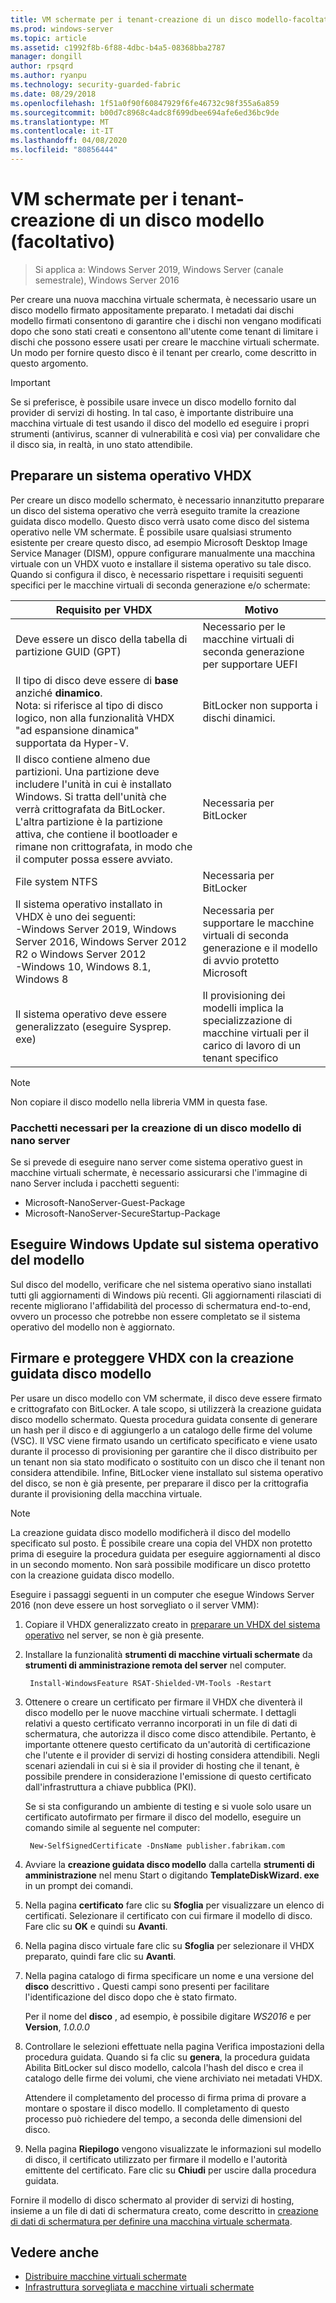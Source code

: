 ```yaml
---
title: VM schermate per i tenant-creazione di un disco modello-facoltativo
ms.prod: windows-server
ms.topic: article
ms.assetid: c1992f8b-6f88-4dbc-b4a5-08368bba2787
manager: dongill
author: rpsqrd
ms.author: ryanpu
ms.technology: security-guarded-fabric
ms.date: 08/29/2018
ms.openlocfilehash: 1f51a0f90f60847929f6fe46732c98f355a6a859
ms.sourcegitcommit: b00d7c8968c4adc8f699dbee694afe6ed36bc9de
ms.translationtype: MT
ms.contentlocale: it-IT
ms.lasthandoff: 04/08/2020
ms.locfileid: "80856444"
---
```

# <a name="shielded-vms-for-tenants---creating-a-template-disk-optional"></a>VM schermate per i tenant-creazione di un disco modello (facoltativo)

>Si applica a: Windows Server 2019, Windows Server (canale semestrale), Windows Server 2016

Per creare una nuova macchina virtuale schermata, è necessario usare un disco modello firmato appositamente preparato. I metadati dai dischi modello firmati consentono di garantire che i dischi non vengano modificati dopo che sono stati creati e consentono all'utente come tenant di limitare i dischi che possono essere usati per creare le macchine virtuali schermate. Un modo per fornire questo disco è il tenant per crearlo, come descritto in questo argomento. 

> [!IMPORTANT]
> Se si preferisce, è possibile usare invece un disco modello fornito dal provider di servizi di hosting. In tal caso, è importante distribuire una macchina virtuale di test usando il disco del modello ed eseguire i propri strumenti (antivirus, scanner di vulnerabilità e così via) per convalidare che il disco sia, in realtà, in uno stato attendibile.

## <a name="prepare-an-operating-system-vhdx"></a>Preparare un sistema operativo VHDX

Per creare un disco modello schermato, è necessario innanzitutto preparare un disco del sistema operativo che verrà eseguito tramite la creazione guidata disco modello. Questo disco verrà usato come disco del sistema operativo nelle VM schermate. È possibile usare qualsiasi strumento esistente per creare questo disco, ad esempio Microsoft Desktop Image Service Manager (DISM), oppure configurare manualmente una macchina virtuale con un VHDX vuoto e installare il sistema operativo su tale disco. Quando si configura il disco, è necessario rispettare i requisiti seguenti specifici per le macchine virtuali di seconda generazione e/o schermate: 

| Requisito per VHDX | Motivo |
|-----------|----|
|Deve essere un disco della tabella di partizione GUID (GPT) | Necessario per le macchine virtuali di seconda generazione per supportare UEFI|
|Il tipo di disco deve essere di **base** anziché **dinamico**. <br>Nota: si riferisce al tipo di disco logico, non alla funzionalità VHDX "ad espansione dinamica" supportata da Hyper-V. | BitLocker non supporta i dischi dinamici.|
|Il disco contiene almeno due partizioni. Una partizione deve includere l'unità in cui è installato Windows. Si tratta dell'unità che verrà crittografata da BitLocker. L'altra partizione è la partizione attiva, che contiene il bootloader e rimane non crittografata, in modo che il computer possa essere avviato.|Necessaria per BitLocker|
|File system NTFS | Necessaria per BitLocker|
|Il sistema operativo installato in VHDX è uno dei seguenti:<br>-Windows Server 2019, Windows Server 2016, Windows Server 2012 R2 o Windows Server 2012 <br>-Windows 10, Windows 8.1, Windows 8| Necessaria per supportare le macchine virtuali di seconda generazione e il modello di avvio protetto Microsoft|
|Il sistema operativo deve essere generalizzato (eseguire Sysprep. exe) | Il provisioning dei modelli implica la specializzazione di macchine virtuali per il carico di lavoro di un tenant specifico| 

> [!NOTE]
> Non copiare il disco modello nella libreria VMM in questa fase. 

### <a name="required-packages-to-create-a-nano-server-template-disk"></a>Pacchetti necessari per la creazione di un disco modello di nano server

Se si prevede di eseguire nano server come sistema operativo guest in macchine virtuali schermate, è necessario assicurarsi che l'immagine di nano Server includa i pacchetti seguenti:

- Microsoft-NanoServer-Guest-Package
- Microsoft-NanoServer-SecureStartup-Package

## <a name="run-windows-update-on-the-template-operating-system"></a>Eseguire Windows Update sul sistema operativo del modello

Sul disco del modello, verificare che nel sistema operativo siano installati tutti gli aggiornamenti di Windows più recenti. Gli aggiornamenti rilasciati di recente migliorano l'affidabilità del processo di schermatura end-to-end, ovvero un processo che potrebbe non essere completato se il sistema operativo del modello non è aggiornato.

## <a name="sign-and-protect-the-vhdx-with-the-template-disk-wizard"></a>Firmare e proteggere VHDX con la creazione guidata disco modello

Per usare un disco modello con VM schermate, il disco deve essere firmato e crittografato con BitLocker. A tale scopo, si utilizzerà la creazione guidata disco modello schermato. Questa procedura guidata consente di generare un hash per il disco e di aggiungerlo a un catalogo delle firme del volume (VSC). Il VSC viene firmato usando un certificato specificato e viene usato durante il processo di provisioning per garantire che il disco distribuito per un tenant non sia stato modificato o sostituito con un disco che il tenant non considera attendibile. Infine, BitLocker viene installato sul sistema operativo del disco, se non è già presente, per preparare il disco per la crittografia durante il provisioning della macchina virtuale.

> [!NOTE]
> La creazione guidata disco modello modificherà il disco del modello specificato sul posto. È possibile creare una copia del VHDX non protetto prima di eseguire la procedura guidata per eseguire aggiornamenti al disco in un secondo momento. Non sarà possibile modificare un disco protetto con la creazione guidata disco modello.

Eseguire i passaggi seguenti in un computer che esegue Windows Server 2016 (non deve essere un host sorvegliato o il server VMM):

1. Copiare il VHDX generalizzato creato in [preparare un VHDX del sistema operativo](#prepare-an-operating-system-vhdx) nel server, se non è già presente.

2. Installare la funzionalità **strumenti di macchine virtuali schermate** da **strumenti di amministrazione remota del server** nel computer.

        Install-WindowsFeature RSAT-Shielded-VM-Tools -Restart

3. Ottenere o creare un certificato per firmare il VHDX che diventerà il disco modello per le nuove macchine virtuali schermate. I dettagli relativi a questo certificato verranno incorporati in un file di dati di schermatura, che autorizza il disco come disco attendibile. Pertanto, è importante ottenere questo certificato da un'autorità di certificazione che l'utente e il provider di servizi di hosting considera attendibili. Negli scenari aziendali in cui si è sia il provider di hosting che il tenant, è possibile prendere in considerazione l'emissione di questo certificato dall'infrastruttura a chiave pubblica (PKI).

    Se si sta configurando un ambiente di testing e si vuole solo usare un certificato autofirmato per firmare il disco del modello, eseguire un comando simile al seguente nel computer:

        New-SelfSignedCertificate -DnsName publisher.fabrikam.com

4. Avviare la **creazione guidata disco modello** dalla cartella **strumenti di amministrazione** nel menu Start o digitando **TemplateDiskWizard. exe** in un prompt dei comandi.

5. Nella pagina **certificato** fare clic su **Sfoglia** per visualizzare un elenco di certificati. Selezionare il certificato con cui firmare il modello di disco. Fare clic su **OK** e quindi su **Avanti**.

6. Nella pagina disco virtuale fare clic su **Sfoglia** per selezionare il VHDX preparato, quindi fare clic su **Avanti**.

7. Nella pagina catalogo di firma specificare un nome e una versione del **disco** descrittivo **.** Questi campi sono presenti per facilitare l'identificazione del disco dopo che è stato firmato.

    Per il nome del **disco** , ad esempio, è possibile digitare _WS2016_ e per **Version**, _1.0.0.0_

8. Controllare le selezioni effettuate nella pagina Verifica impostazioni della procedura guidata. Quando si fa clic su **genera**, la procedura guidata Abilita BitLocker sul disco modello, calcola l'hash del disco e crea il catalogo delle firme dei volumi, che viene archiviato nei metadati VHDX.

    Attendere il completamento del processo di firma prima di provare a montare o spostare il disco modello. Il completamento di questo processo può richiedere del tempo, a seconda delle dimensioni del disco. 

9. Nella pagina **Riepilogo** vengono visualizzate le informazioni sul modello di disco, il certificato utilizzato per firmare il modello e l'autorità emittente del certificato. Fare clic su **Chiudi** per uscire dalla procedura guidata.


Fornire il modello di disco schermato al provider di servizi di hosting, insieme a un file di dati di schermatura creato, come descritto in [creazione di dati di schermatura per definire una macchina virtuale schermata](guarded-fabric-tenant-creates-shielding-data.md).

## <a name="see-also"></a>Vedere anche

- [Distribuire macchine virtuali schermate](guarded-fabric-configuration-scenarios-for-shielded-vms-overview.md)
- [Infrastruttura sorvegliata e macchine virtuali schermate](guarded-fabric-and-shielded-vms-top-node.md)
